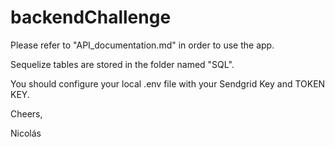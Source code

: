 # backendChallenge

Please refer to "API_documentation.md" in order to use the app. 

Sequelize tables are stored in the folder named "SQL". 

You should configure your local .env file with your Sendgrid Key and TOKEN KEY.

Cheers,

Nicolás
